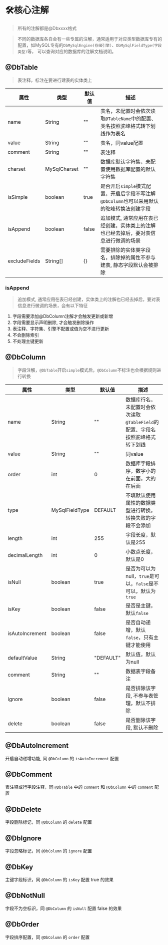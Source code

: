 # 🛠️核心注解
> 所有的注解都是@Dbxxxx格式

> 不同的数据库各自会有一些专属的注解，通常适用于对应类型数据库专有的配置，如MySQL专有的`DbMySqlEngine(存储引擎)`、`DbMySqlFieldType(字段类型)`等，
> 可以查询对应的数据库的注解文档说明。
## @DbTable
> 表注释，标注在要进行建表的实体类上

| 属性            | 类型           | 默认值   | 描述                                                     |
|---------------|--------------|-------|--------------------------------------------------------|
| name          | String       | ""    | 表名，未配置时会依次读取`@TableName`中的配置、类名按照驼峰格式转下划线作为表名          |
| value         | String       | ""    | 表名，同value配置                                            |
| comment       | String       | ""    | 表注释                                                    |
| charset       | MySqlCharset | ""    | 数据库默认字符集，未配置使用数据库配置的默认字符集                              |
| isSimple      | boolean      | true  | 是否开启`simple`模式配置，开启后字段不写注解`@DbColumn`也可以采用默认的驼峰转换法创建字段 |
| isAppend      | boolean      | false | 追加模式, 通常应用在表已经创建，实体类上的注解也已经去掉后，要对表信息进行微调的场景            |
| excludeFields | String[]     | {}    | 需要排除的实体类字段名，排除掉的属性不参与建表, 静态字段默认会被排除                    |

### isAppend
> 追加模式, 通常应用在表已经创建，实体类上的注解也已经去掉后，要对表信息进行微调的场景，会有以下特征

1. 字段需要添加@DbColumn注解才会触发更新或新增
2. 字段需要显示声明删除, 才会触发删除操作
3. 表注释、字符集、引擎不配置或值为空不进行更新
4. 不会删除索引
5. 不处理主键更新

## @DbColumn
> 字段注解，`@DbTable`开启`simple`模式后，`@DbColumn`不标注也会根据规则进行转换

| 属性              | 类型             | 默认值       | 描述                                            |
|-----------------|----------------|-----------|-----------------------------------------------|
| name            | String         | ""        | 数据库行名，未配置时会依次读取`@TableField`的配置、字段名按照驼峰格式转下划线 |
| value           | String         | ""        | 同value                                        |
| order           | int            | 0         | 数据库字段排序，数字小的在前面，大的在后面                         |
| type            | MySqlFieldType | DEFAULT   | 不填默认使用属性的数据类型进行转换，转换失败的字段不会添加                 |
| length          | int            | 255       | 字段长度，默认是255                                   |
| decimalLength   | int            | 0         | 小数点长度，默认是0                                    |
| isNull          | boolean        | true      | 是否为可以为null，`true`是可以，`false`是不可以，默认为`true`    |
| isKey           | boolean        | false     | 是否是主键，默认`false`                               |
| isAutoIncrement | boolean        | false     | 是否自动递增，默认`false`，只有主键才能使用                     |
| defaultValue    | String         | "DEFAULT" | 默认值，默认为null                                   |
| comment         | String         | ""        | 数据表字段备注                                       |
| ignore          | boolean        | false     | 是否排除该字段, 不参与表管理，默认不排除                         |
| delete          | boolean        | false     | 是否删除该字段, 默认不删除                                |

## @DbAutoIncrement
开启自动递增功能, 同 `@DbColumn` 的 `isAutoIncrement` 配置
## @DbComment
表注释或行字段注释，同 `@DbTable` 中的 `comment` 和 `@DbColumn` 中的 `comment` 配置
## @DbDelete
字段删除标记，同 `@DbColumn` 的 `delete` 配置
## @DbIgnore
字段忽略标记，同 `@DbColumn` 的 `ignore` 配置
## @DbKey
主键字段标识，同 `@DbColumn` 的 `isKey` 配置 true 的效果
## @DbNotNull
字段不为空标识，同  `@DbColumn` 的 `isNull` 配置 false 的效果
## @DbOrder
字段排序配置，同 `@DbColumn` 的 `order` 配置
